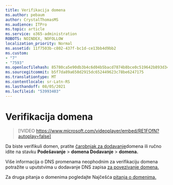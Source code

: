 ```yaml
---
title: Verifikacija domena
ms.author: pebaum
author: CrystalThomasMS
ms.audience: ITPro
ms.topic: article
ms.service: o365-administration
ROBOTS: NOINDEX, NOFOLLOW
localization_priority: Normal
ms.assetid: 11f7503b-c802-437f-bc1d-ce13bb4d9bb2
ms.custom:
- "7"
- "7593"
ms.openlocfilehash: 85780ca5e90db3b4c6d04b5bacd7874b8bce0c519642b893d34bc873dc689c83
ms.sourcegitcommit: b5f7da89a650d2915dc652449623c78be6247175
ms.translationtype: MT
ms.contentlocale: sr-Latn-RS
ms.lasthandoff: 08/05/2021
ms.locfileid: "53993403"
---
```

# <a name="verify-your-domain"></a>Verifikacija domena

> [!VIDEO https://www.microsoft.com/videoplayer/embed/RE1FOfN?autoplay=false]

Da biste verifikuli domen, pratite [čarobnjak za dodavanje](https://admin.microsoft.com/Adminportal#/Domains/Wizard)domena ili ručno idite na stavku **Podešavanje**  >  **domena Dodavanje**  >  **domena.**

Više informacija o DNS promenama neophodnim za verifikaciju domena potražite u uputstvima u dodavanje DNS zapisa [za povezivanje domena.](https://docs.microsoft.com/microsoft-365/admin/get-help-with-domains/create-dns-records-at-any-dns-hosting-provider)

Za druga pitanja o domenima pogledajte Najčešća [pitanja o domenima.](https://docs.microsoft.com/microsoft-365/admin/setup/domains-faq)
